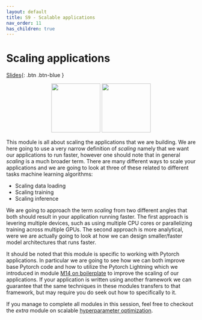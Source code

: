 ```yaml
---
layout: default
title: S9 - Scalable applications
nav_order: 11
has_children: true
---
```


# Scaling applications

[Slides](../slides/Distributed%20applications.pdf){: .btn .btn-blue }

<p align="center">
  <img src="../figures/icons/pytorch.png" width="130">
  <img src="../figures/icons/lightning.png" width="130">
</p>

This module is all about scaling the applications that we are building. We are here going to use a very narrow
definition of *scaling* namely that we want our applications to run faster, however one should note that in general
*scaling* is a much broader term. There are many different ways to scale your applications and we are going to look at
three of these related to different tasks machine learning algorithms:

* Scaling data loading
* Scaling training
* Scaling inference

We are going to approach the term *scaling* from two different angles that both should result in your application
running faster. The first approach is levering multiple devices, such as using multiple CPU cores or parallelizing
training across multiple GPUs. The second approach is more analytical, were we are actually going to look at how we can
design smaller/faster model architectures that runs faster.

It should be noted that this module is specific to working with Pytorch applications. In particular we are going to see
how we can both improve base Pytorch code and how to utilize the Pytorch Lightning which we introduced in module
[M14 on boilerplate](../s4_debugging_and_logging/boilerplate.md) to improve the scaling of our applications. If your
application is written using another framework we can guarantee that the same techniques in these modules transfers to
that framework, but may require you do seek out how to specifically to it.

If you manage to complete all modules in this session, feel free to checkout the *extra* module on scalable
[hyperparameter optimization](../s10_extra/hyperparameters.md).
